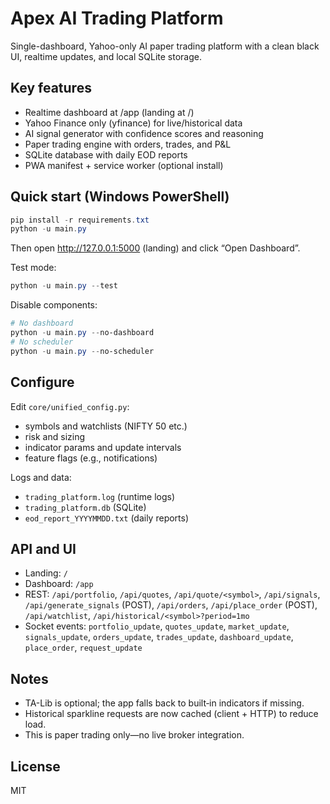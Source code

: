 # Apex AI Trading Platform

Single-dashboard, Yahoo-only AI paper trading platform with a clean black UI, realtime updates, and local SQLite storage.

## Key features
- Realtime dashboard at /app (landing at /)
- Yahoo Finance only (yfinance) for live/historical data
- AI signal generator with confidence scores and reasoning
- Paper trading engine with orders, trades, and P&L
- SQLite database with daily EOD reports
- PWA manifest + service worker (optional install)

## Quick start (Windows PowerShell)
```powershell
pip install -r requirements.txt
python -u main.py
```
Then open http://127.0.0.1:5000 (landing) and click “Open Dashboard”.

Test mode:
```powershell
python -u main.py --test
```

Disable components:
```powershell
# No dashboard
python -u main.py --no-dashboard
# No scheduler
python -u main.py --no-scheduler
```

## Configure
Edit `core/unified_config.py`:
- symbols and watchlists (NIFTY 50 etc.)
- risk and sizing
- indicator params and update intervals
- feature flags (e.g., notifications)

Logs and data:
- `trading_platform.log` (runtime logs)
- `trading_platform.db` (SQLite)
- `eod_report_YYYYMMDD.txt` (daily reports)

## API and UI
- Landing: `/`
- Dashboard: `/app`
- REST: `/api/portfolio`, `/api/quotes`, `/api/quote/<symbol>`, `/api/signals`, `/api/generate_signals` (POST), `/api/orders`, `/api/place_order` (POST), `/api/watchlist`, `/api/historical/<symbol>?period=1mo`
- Socket events: `portfolio_update`, `quotes_update`, `market_update`, `signals_update`, `orders_update`, `trades_update`, `dashboard_update`, `place_order`, `request_update`

## Notes
- TA-Lib is optional; the app falls back to built‑in indicators if missing.
- Historical sparkline requests are now cached (client + HTTP) to reduce load.
- This is paper trading only—no live broker integration.

## License
MIT
